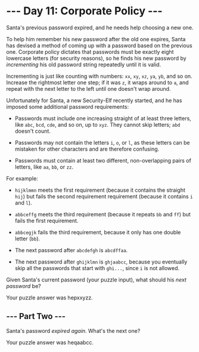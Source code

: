 # --- Day 11: Corporate Policy ---

Santa's previous password expired, and he needs help choosing a new one.

To help him remember his new password after the old one expires, Santa has devised a method of coming up with a password based on the previous one.  Corporate policy dictates that passwords must be exactly eight lowercase letters (for security reasons), so he finds his new password by *incrementing* his old password string repeatedly until it is valid.

Incrementing is just like counting with numbers: `xx`, `xy`, `xz`, `ya`, `yb`, and so on. Increase the rightmost letter one step; if it was `z`, it wraps around to `a`, and repeat with the next letter to the left until one doesn't wrap around.

Unfortunately for Santa, a new Security-Elf recently started, and he has imposed some additional password requirements:


 - Passwords must include one increasing straight of at least three letters, like `abc`, `bcd`, `cde`, and so on, up to `xyz`. They cannot skip letters; `abd` doesn't count.

 - Passwords may not contain the letters `i`, `o`, or `l`, as these letters can be mistaken for other characters and are therefore confusing.

 - Passwords must contain at least two different, non-overlapping pairs of letters, like `aa`, `bb`, or `zz`.


For example:


 - `hijklmmn` meets the first requirement (because it contains the straight `hij`) but fails the second requirement requirement (because it contains `i` and `l`).

 - `abbceffg` meets the third requirement (because it repeats `bb` and `ff`) but fails the first requirement.

 - `abbcegjk` fails the third requirement, because it only has one double letter (`bb`).

 - The next password after `abcdefgh` is `abcdffaa`.

 - The next password after `ghijklmn` is `ghjaabcc`, because you eventually skip all the passwords that start with `ghi...`, since `i` is not allowed.


Given Santa's current password (your puzzle input), what should his *next password* be?


Your puzzle answer was hepxxyzz.

## --- Part Two ---

Santa's password *expired again*.  What's the next one?


Your puzzle answer was heqaabcc.
